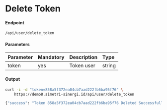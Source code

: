 # Delete Token
#### Endpoint
```bash
/api/user/delete_token
```

#### Parameters
| Parameter | Mandatory     | Description                          | Type               |
| :---      | :---          | :---                                 | :---               |
| token     | yes           | Token user                           | string             |

#### Output
````bash
curl -i -d "token=858a5f372ea04cb7aad222fb6ba95f76" \
    https://demo8.simetri-sinergi.id/api/user/delete_token
`````
````bash
{"success": "Token 858a5f372ea04cb7aad222fb6ba95f76 Deleted Successfully"}
````
